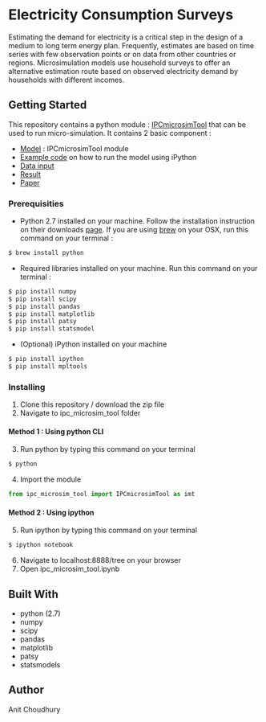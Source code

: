# Electricity Consumption Surveys

Estimating the demand for electricity is a critical step in the design of a medium to long term energy plan. Frequently, estimates are based on time series with few observation points or on data from other countries or regions. Microsimulation models use household surveys to offer an alternative estimation route based on observed electricity demand by households with different incomes.

## Getting Started

This repository contains a python module : [IPCmicrosimTool](https://github.com/un-modelling/Electricity_Consumption_Surveys/blob/master/ipc_microsim_tool/ipc_microsim_tool.py) that can be used to run micro-simulation. It contains 2 basic component : 
* [Model](https://github.com/un-modelling/Electricity_Consumption_Surveys/blob/master/ipc_microsim_tool/ipc_microsim_tool.py) : IPCmicrosimTool module
* [Example code](https://github.com/un-modelling/Electricity_Consumption_Surveys/blob/master/ipc_microsim_tool/ipc_microsim_tool.ipynb) on how to run the model using iPython
* [Data input](https://github.com/un-modelling/Electricity_Consumption_Surveys/tree/master/ipc_microsim_tool/data)
* [Result](https://github.com/un-modelling/Electricity_Consumption_Surveys/tree/master/ipc_microsim_tool/result)
* [Paper](https://github.com/un-modelling/Electricity_Consumption_Surveys/blob/master/IPC.microsim.tool.pdf)

### Prerequisities

* Python 2.7 installed on your machine. Follow the installation instruction on their downloads [page](https://www.python.org/downloads/). If you are using [brew](http://brew.sh/) on your OSX, run this command on your terminal : 
```bash
$ brew install python
```
* Required libraries installed on your machine. Run this command on your terminal : 
```bash
$ pip install numpy
$ pip install scipy
$ pip install pandas
$ pip install matplotlib
$ pip install patsy
$ pip install statsmodel
```
* (Optional) iPython installed on your machine
```bash
$ pip install ipython
$ pip install mpltools
```

### Installing
1. Clone this repository / download the zip file
2. Navigate to ipc_microsim_tool folder

#### Method 1 : Using python CLI
3. Run python by typing this command on your terminal
```bash
$ python
```
4. Import the module
```python
from ipc_microsim_tool import IPCmicrosimTool as imt
```
#### Method 2 : Using ipython
5. Run ipython by typing this command on your terminal
```bash
$ ipython notebook
```
6. Navigate to localhost:8888/tree on your browser
7. Open ipc_microsim_tool.ipynb


## Built With

* python (2.7)
* numpy
* scipy
* pandas
* matplotlib
* patsy
* statsmodels

## Author

Anit Choudhury
